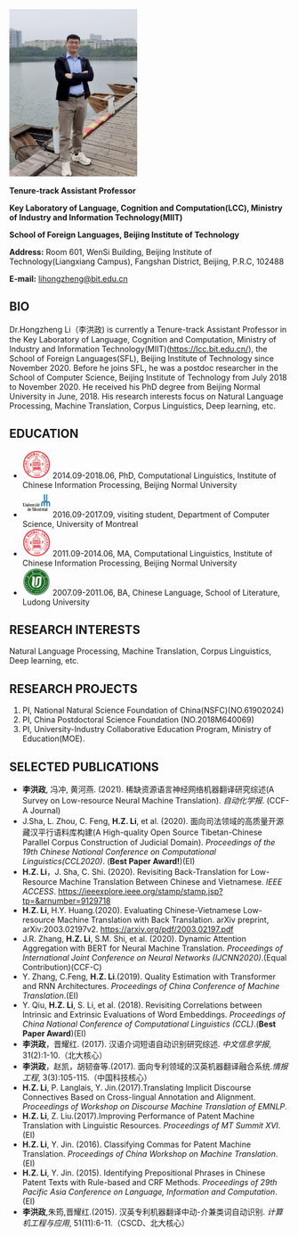
<img src="https://github.com/lihongzheng-nlp/lihongzheng-nlp.github.io/raw/master/images/hz.jpg" width="230" height="300" />

**Tenure-track Assistant Professor**

**Key Laboratory of Language, Cognition and Computation(LCC), Ministry of Industry and Information Technology(MIIT)**

**School of Foreign Languages, Beijing Institute of Technology**

**Address:** Room 601, WenSi Building, Beijing Institute of Technology(Liangxiang Campus), Fangshan District, Beijing, P.R.C, 102488

**E-mail:** <lihongzheng@bit.edu.cn>

## BIO
Dr.Hongzheng Li（李洪政) is currently a Tenure-track Assistant Professor in the Key Laboratory of Language, Cognition and Computation, Ministry of Industry and Information Technology(MIIT)(<https://lcc.bit.edu.cn/>), the School of Foreign Languages(SFL), Beijing Institute of Technology since November 2020. 
Before he joins SFL, he was a postdoc researcher in the School of Computer Science, Beijing Institute of Technology from July 2018 to November 2020. He received his PhD degree from Beijing Normal University in June, 2018. His research interests focus on Natural Language Processing, Machine Translation, Corpus Linguistics, Deep learning, etc.

## EDUCATION
- <img src="https://github.com/lihongzheng-nlp/lihongzheng-nlp.github.io/raw/master/images/bnu.jpeg" width="50" height="50" /> 2014.09-2018.06, PhD, Computational Linguistics, Institute of Chinese Information Processing, Beijing Normal University
- <img src="https://github.com/lihongzheng-nlp/lihongzheng-nlp.github.io/raw/master/images/UM.png" width="50" height="50" /> 2016.09-2017.09, visiting student, Department of Computer Science, University of Montreal
- <img src="https://github.com/lihongzheng-nlp/lihongzheng-nlp.github.io/raw/master/images/bnu.jpeg" width="50" height="50" /> 2011.09-2014.06, MA, Computational Linguistics, Institute of Chinese Information Processing, Beijing Normal University
- <img src="https://github.com/lihongzheng-nlp/lihongzheng-nlp.github.io/raw/master/images/ld.jpg" width="50" height="50" /> 2007.09-2011.06, BA, Chinese Language, School of Literature, Ludong University

## RESEARCH INTERESTS
Natural Language Processing, Machine Translation, Corpus Linguistics, Deep learning, etc.

## RESEARCH PROJECTS
1. PI, National Natural Science Foundation of China(NSFC)(NO.61902024)
2. PI, China Postdoctoral Science Foundation (NO.2018M640069)
3. PI, University-Industry Collaborative Education Program, Ministry of Education(MOE).

## SELECTED PUBLICATIONS
- **李洪政**, 冯冲, 黄河燕. (2021). 稀缺资源语言神经网络机器翻译研究综述(A Survey on Low-resource Neural Machine Translation). *自动化学报*. (CCF-A Journal)
- J.Sha, L. Zhou, C. Feng, **H.Z. Li**, et al. (2020). 面向司法领域的高质量开源藏汉平行语料库构建(A High-quality Open Source Tibetan-Chinese Parallel Corpus Construction of Judicial Domain). *Proceedings of the 19th Chinese National Conference on Computational Linguistics(CCL2020)*. (**Best Paper Award!**)(EI)
- **H.Z. Li**，J. Sha, C. Shi. (2020). Revisiting Back-Translation for Low-Resource Machine Translation Between Chinese and Vietnamese. *IEEE ACCESS*. <https://ieeexplore.ieee.org/stamp/stamp.jsp?tp=&arnumber=9129718>
- **H.Z. Li**, H.Y. Huang.(2020). Evaluating Chinese-Vietnamese Low-resource Machine Translation with Back Translation. arXiv preprint, arXiv:2003.02197v2. <https://arxiv.org/pdf/2003.02197.pdf>
- J.R. Zhang, **H.Z. Li**, S.M. Shi, et al. (2020). Dynamic Attention Aggregation with BERT for Neural Machine Translation. *Proceedings of International Joint Conference on Neural Networks (IJCNN2020)*.(Equal Contribution)(CCF-C)
- Y. Zhang, C.Feng, **H.Z. Li**.(2019). Quality Estimation with Transformer and RNN Architectures. *Proceedings of China Conference of Machine Translation*.(EI)
- Y. Qiu, **H.Z. Li**, S. Li, et al. (2018). Revisiting Correlations between Intrinsic and Extrinsic Evaluations of Word Embeddings. *Proceedings of China National Conference of Computational Linguistics (CCL)*.(**Best Paper Award**)(EI)
- **李洪政**，晋耀红. (2017). 汉语介词短语自动识别研究综述. *中文信息学报*, 31(2):1-10.（北大核心）
- **李洪政**，赵凯，胡韧奋等.(2017). 面向专利领域的汉英机器翻译融合系统.*情报工程*, 3(3):105-115.（中国科技核心）
- **H.Z. Li**, P. Langlais, Y. Jin.(2017).Translating Implicit Discourse Connectives Based on Cross-lingual Annotation and Alignment. *Proceedings of Workshop on Discourse Machine Translation of EMNLP*.
- **H.Z. Li**, Z. Liu.(2017).Improving Performance of Patent Machine Translation with Linguistic Resources. *Proceedings of MT Summit XVI*.(EI)
- **H.Z. Li**, Y. Jin. (2016). Classifying Commas for Patent Machine Translation. *Proceedings of China Workshop on Machine Translation*.(EI)
- **H.Z. Li**, Y. Jin. (2015). Identifying Prepositional Phrases in Chinese Patent Texts with Rule-based and CRF Methods. *Proceedings of 29th Pacific Asia Conference on Language, Information and Computation*. (EI)
- **李洪政**,朱筠,晋耀红.(2015). 汉英专利机器翻译中动-介兼类词自动识别. *计算机工程与应用*, 51(11):6-11.（CSCD、北大核心）
